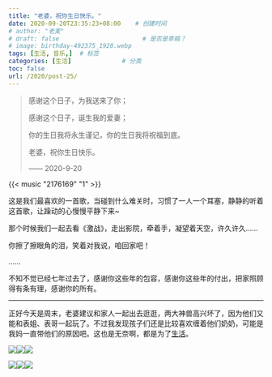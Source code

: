 ```yaml
---
title: "老婆，祝你生日快乐。"
date: 2020-09-20T23:35:23+08:00    # 创建时间
# author: "老麦"
# draft: false                       # 是否是草稿？
# image: birthday-492375_1920.webp
tags: [生活, 音乐,]  # 标签
categories: [生活]              # 分类
toc: false
url: /2020/post-25/
---
```


> 感谢这个日子，为我送来了你；
>
> 感谢这个日子，诞生我的爱妻；
>
> 你的生日我将永生谨记，你的生日我将祝福到底。
>
> 老婆，祝你生日快乐。
>
>  —— 2020-9-20

{{< music "2176169" "1" >}}

这是我们最喜欢的一首歌，当碰到什么难关时，习惯了一人一个耳塞，静静的听着这首歌，让躁动的心慢慢平静下来~

那个时候我们一起去看《激战》，走出影院，牵着手，凝望着天空，许久许久……

你擦了擦眼角的泪，笑着对我说，咱回家吧！

……

不知不觉已经七年过去了，感谢你这些年的包容，感谢你这些年的付出，把家照顾得有条有理，感谢你的所有。

------

正好今天是周末，老婆建议和家人一起出去逛逛，两大神兽高兴坏了，因为他们又能和表姐、表哥一起玩了。不过我发现孩子们还是比较喜欢缠着他们奶奶，可能是我妈一直带他们的原因吧。这也是无奈啊，都是为了[生活](生活.md)。

![](https://cdn.qylao.com/laomai/2023/02/27/163fc28eebb379-1.webp)![](https://cdn.qylao.com/laomai/2023/02/27/163fc28eec3e8f-1.webp)![](https://cdn.qylao.com/laomai/2023/02/27/163fc28eecc15c-1.webp)

![](https://cdn.qylao.com/laomai/2023/02/27/163fc28eed3742-1.webp)![](https://cdn.qylao.com/laomai/2023/02/27/163fc28eed9c83-1.webp)![](https://cdn.qylao.com/laomai/2023/02/27/163fc28eee0886-1.webp)

